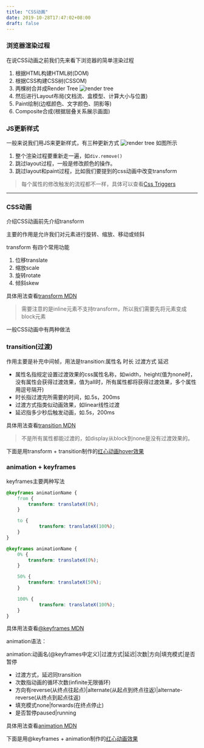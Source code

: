 ```yaml
---
title: "CSS动画"
date: 2019-10-28T17:47:02+08:00
draft: false
---
```


### 浏览器渲染过程
在说CSS动画之前我们先来看下浏览器的简单渲染过程

1. 根据HTML构建HTML树(DOM)
2. 根据CSS构建CSS树(CSSOM)
3. 两棵树合并成Render Tree
![render tree](/images/css-animation/render-tree.jpg)
4. 然后进行Layout布局(文档流、盒模型、计算大小与位置)
5. Paint绘制(边框颜色、文字颜色、阴影等)
6. Composite合成(根据层叠关系展示画面)

### JS更新样式
一般来说我们用JS来更新样式，有三种更新方式
![render tree](/images/css-animation/update-styles.jpg)
如图所示
1. 整个渲染过程要重新走一遍，如`div.remove()`
2. 跳过layout过程，一般是修改颜色的操作。
3. 跳过layout和paint过程，比如我们要提到的css动画中改变transform

> 每个属性的修改触发的流程都不一样，具体可以查看[Css Triggers](https://csstriggers.com/)

***

### CSS动画
介绍CSS动画前先介绍transform

主要的作用是允许我们对元素进行旋转、缩放、移动或倾斜

transform 有四个常用功能

1. 位移translate
2. 缩放scale
3. 旋转rotate
4. 倾斜skew

具体用法查看[transform MDN](https://developer.mozilla.org/zh-CN/docs/Web/CSS/transform)

> 需要注意的是inline元素不支持transform，所以我们需要先将元素变成block元素

一般CSS动画中有两种做法

### transition(过渡)
作用主要是补充中间帧，用法是transition:属性名 时长 过渡方式 延迟

- 属性名指规定设置过渡效果的css属性名称，如width，height(值为none时，没有属性会获得过渡效果，值为all时，所有属性都将获得过渡效果，多个属性用逗号隔开)
- 时长指过渡完所需要的时间，如.5s，200ms
- 过渡方式指类似动画效果，如linear线性过渡
- 延迟指多少秒后触发动画，如.5s，200ms

具体用法查看[transition MDN](https://developer.mozilla.org/zh-CN/docs/Web/CSS/transform)

> 不是所有属性都能过渡的，如display从block到none是没有过渡效果的。

下面是用transform + transition制作的[红心动画hover效果](http://baldjs.top/future/css/heartbeat/transition.html)

### animation + keyframes
keyframes主要两种写法

```css
@keyframes animationName {
    from {
        transform: translateX(0%);
    }

    to {
            transform: translateX(100%);
    }
}
```

```css
@keyframes animationName {
    0% {
        transform: translateX(0%);
    }

    50% {
        transform: translateX(50%);
    }

    100% {
            transform: translateX(100%);
    }
}
```

具体用法查看[@keyframes MDN](https://developer.mozilla.org/zh-CN/docs/Web/CSS/@keyframes)

animation语法：

animation:动画名(@keyframes中定义)|过渡方式|延迟|次数|方向|填充模式|是否暂停

- 过渡方式，延迟同transition
- 次数指动画的循环次数(infinite无限循环)
- 方向有reverse(从终点往起点)|alternate(从起点到终点往返)|alternate-reverse(从终点到起点往返)
- 填充模式none|forwards(在终点停止)
- 是否暂停paused|running

具体用法查看[animation MDN](https://developer.mozilla.org/zh-CN/docs/Web/CSS/animation)

下面是用@keyframes + animation制作的[红心动画效果](http://baldjs.top/future/css/heartbeat/animation.html)
